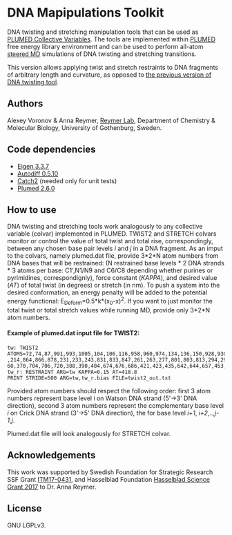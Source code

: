 
# DNA Mapipulations Toolkit
DNA twisting and stretching manipulation tools that can be used as [PLUMED Collective Variables](https://www.plumed.org/doc-v2.6/user-doc/html/colvarintro.html). The tools are implemented within [PLUMED](https://www.plumed.org/) free energy library environment and can be used to perform all-atom [steered MD](https://en.wikipedia.org/wiki/Molecular_dynamics#Steered_molecular_dynamics_(SMD)) simulations of DNA twisting and stretching transitions.

This version allows applying twist and stretch restraints to DNA fragments of arbitrary length and curvature, as opposed to [the previous version of DNA twisting tool](https://github.com/annareym/PLUMED_DNA-Twist).

## Authors

Alexey Voronov & Anna Reymer, [Reymer Lab](https://cmb.gu.se/english/about_us/staff?userId=xreyan), Department of Chemistry & Molecular Biology, University of Gothenburg, Sweden.


## Code dependencies

* [Eigen 3.3.7](http://eigen.tuxfamily.org/)
* [Autodiff 0.5.10](https://github.com/autodiff/autodiff)
* [Catch2](https://github.com/catchorg/Catch2) (needed only for unit tests)
* [Plumed 2.6.0](https://www.plumed.org/)


## How to use
DNA twisting and stretching tools work analogously to any collective variable (colvar) implemented in PLUMED. TWIST2 and STRETCH colvars monitor or control the value of total twist and total rise, correspondingly, between any chosen base pair levels _i_ and _j_ in a DNA fragment. As an imput to the colvars, namely plumed.dat file, provide 3\*2\*N atom numbers from DNA bases that will be restrained: (N restrained base levels \* 2 DNA strands \* 3 atoms per base: C1',N1/N9 and C6/C8 depending whether purines or pyrimidines, correspondignly), force constant (_KAPPA_), and desired value (_AT_) of total twist (in degrees) or stretch (in nm). To push a system into the desired conformation, an energy penalty will be added to the potential energy functional: E<sub>Deform</sub>=0.5\*k\*(x<sub>0</sub>-x)<sup>2</sup>. If you want to just monitor the total twist or total stretch values while running MD, provide only 3\*2\*N atom numbers.

#### Example of plumed.dat input file for TWIST2:
```
tw: TWIST2 ATOMS=72,74,87,991,993,1005,104,106,116,958,960,974,134,136,150,928,930,940,167,169,181,896,898,911,199,201
,214,864,866,878,231,233,243,831,833,847,261,263,277,801,803,813,294,296,308,769,771,784,326,328,341,737,739,751,358,3
60,370,704,706,720,388,390,404,674,676,686,421,423,435,642,644,657,453,455,468,610,612,624
tw_r: RESTRAINT ARG=tw KAPPA=0.15 AT=418.8
PRINT STRIDE=500 ARG=tw,tw_r.bias FILE=twist2_out.txt
```

Provided atom numbers should respect the following order: first 3 atom numbers represent base level i on Watson DNA strand (5'->3' DNA direction), second 3 atom numbers represent the complementary base level _i_ on Crick DNA strand (3'->5' DNA direction), the for base level _i+1_, _i+2_,..,_j-1_,_j_. 

Plumed.dat file will look analogously for STRETCH colvar.

## Acknowledgements
This work was supported by Swedish Foundation for Strategic Research SSF Grant [ITM17-0431](https://strategiska.se/en/research/ongoing-research/instrument-technique-and-method-development-2017/project/9774/), and Hasselblad Foundation [Hasselblad Science Grant 2017](https://www.hasselbladfoundation.org/wp/naturvetenskaplig-projekt/female-scientists) to Dr. Anna Reymer.

## License

GNU LGPLv3.